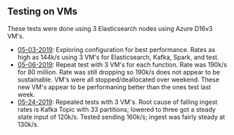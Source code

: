 ## Testing on VMs

These tests were done using 3 Elasticsearch nodes using Azure D16v3 VM's.

- [05-03-2019](./05-03-2019): Exploring configuration for best performance. Rates as high as 144k/s using 3 VM's for Elasticsearch, Kafka, Spark, and test.  
- [05-06-2019](./05-06-2019): Repeat test with 3 VM's for each function.  Rate was 190k/s for 80 million. Rate was still dropping so 190k/s does not appear to be sustainable.  VM's were all stopped/deallocated over weekend.  These new VM's appear to be performaning better than the ones test last week.
- [05-24-2019](./05-24-2019): Repeated tests with 3 VM's. Root cause of falling ingest rates is Kafka Topic with 33 partitions; lowered to three got a steady state input of 120k/s.  Tested sending 160k/s; ingest was fairly steady at 130k/s.  
